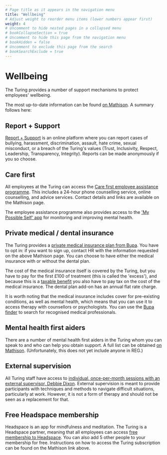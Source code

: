 ```yaml
---
# Page title as it appears in the navigation menu
title: "Wellbeing"
# Adjust weight to reorder menu items (lower numbers appear first)
weight: 4
# Uncomment to hide nested pages in a collapsed menu
# bookCollapseSection = true
# Uncomment to hide this page from the navigation menu
# bookHidden = false
# Uncomment to exclude this page from the search
# bookSearchExclude = true
---
```


# Wellbeing

The Turing provides a number of support mechanisms to protect employees' wellbeing.

The most up-to-date information can be found [on Mathison](https://mathison.turing.ac.uk/page/2228). A summary follows here:

## Report + Support

[Report + Support](https://reportandsupport.turing.ac.uk/) is an online platform where you can report cases of bullying, harassment, discrimination, assault, hate crime, sexual misconduct, or a breach of the Turing's values (Trust, Inclusivity, Respect, Leadership, Transparency, Integrity).
Reports can be made anonymously if you so choose.

## Care first

All employees at the Turing can access the [Care first employee assistance programme](https://mathison.turing.ac.uk/page/2272).
This includes a 24-hour phone counselling service, online counselling, and advice services.
Contact details and links are available on the Mathison page.

The employee assistance programme also provides access to the ['My Possible Self' app](https://www.mypossibleself.com/) for monitoring and improving mental health.

## Private medical / dental insurance

The Turing provides a [private medical insurance plan from Bupa](https://mathison.turing.ac.uk/page/3017).
You have to opt in: if you want to sign up, contact HR with the information requested on the above Mathison page.
You can choose to have either the medical insurance with or without the dental plan.

The cost of the medical insurance itself is covered by the Turing, but you have to pay for the first £100 of treatment (this is called the 'excess'), and because this is a [taxable benefit](https://www.gov.uk/tax-company-benefits) you also have to pay tax on the cost of the medical insurance.
The dental plan add-on has an annual flat rate charge.

It is worth noting that the medical insurance includes cover for pre-existing conditions, as well as mental health, which means that you can use it to access therapy with counsellors or psychologists.
You can use the [Bupa finder](https://www.finder.bupa.co.uk/) to search for recognised medical professionals.

## Mental health first aiders

There are a number of mental health first aiders in the Turing whom you can speak to and who can help you obtain support.
A full list can be obtained [on Mathison](https://mathison.turing.ac.uk/page/2119).
(Unfortunately, this does not yet include anyone in REG.)

## External supervision

All Turing staff have access to [individual, once-per-month sessions with an external supervisor, Debbie Dixon](https://mathison.turing.ac.uk/page/3052).
External supervision is meant to provide participants with techniques and methods to navigate difficult situations, particularly at work.
However, it is not a form of therapy and should not be seen as a replacement for that.

## Free Headspace membership

Headspace is an app for mindfulness and meditation.
The Turing is a Headspace partner, meaning that all employees can access [free membership to Headspace](https://mathison.turing.ac.uk/page/2249).
You can also add 5 other people to your membership for free.
Instructions on how to access the Turing subscription can be found on the Mathison link above.
